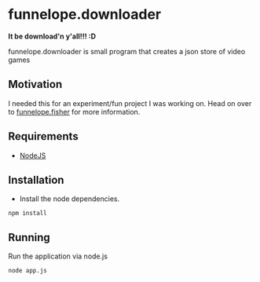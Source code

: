 # funnelope.downloader
**It be download'n y'all!!! :D**

funnelope.downloader is small program that creates a json store of video games

## Motivation

I needed this for an experiment/fun project I was working on. Head on over to [funnelope.fisher](https://github.com/Parallel-Platform/funnelope.fisher) for more information.

## Requirements
* [NodeJS](https://nodejs.org/)

## Installation

* Install the node dependencies.

```shell
npm install
```

## Running

Run the application via node.js

```shell
node app.js
```

